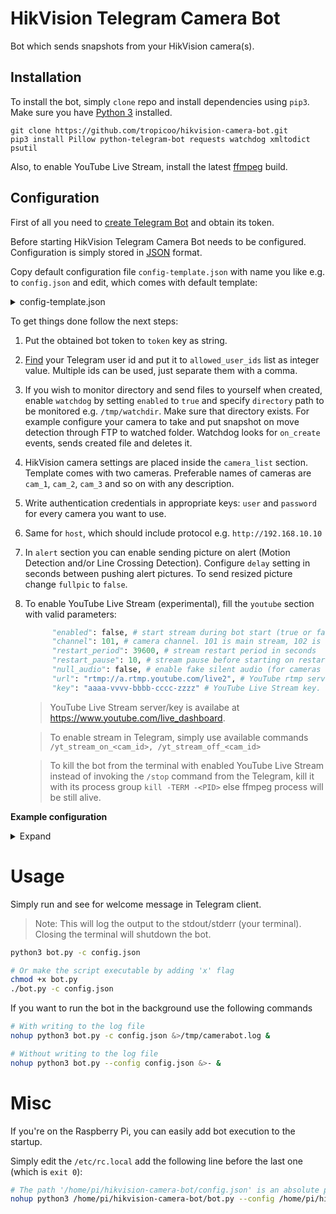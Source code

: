 HikVision Telegram Camera Bot
=============================
Bot which sends snapshots from your HikVision camera(s).

Installation
------------

To install the bot, simply `clone` repo and install dependencies using `pip3`.
Make sure you have [Python 3](https://www.python.org/downloads/) installed.


```
git clone https://github.com/tropicoo/hikvision-camera-bot.git
pip3 install Pillow python-telegram-bot requests watchdog xmltodict psutil
```

Also, to enable YouTube Live Stream, install the latest [ffmpeg](https://www.ffmpeg.org) build.

Configuration
-------------
First of all you need to [create Telegram Bot](https://core.telegram.org/bots#6-botfather)
 and obtain its token.

Before starting HikVision Telegram Camera Bot needs to be configured.
Configuration is simply stored in [JSON](https://spring.io/understanding/JSON#structure) 
format.

Copy default configuration file `config-template.json` with name you like e.g.
to `config.json` and edit, which comes with default template:
<details>
  <summary>config-template.json</summary>
  
  ```json
  {
    "telegram": {
      "token": "",
      "allowed_user_ids": []
    },
    "watchdog": {
      "enabled": false,
      "directory": ""
    },
    "log_level": "INFO",
    "camera_list": {
      "cam_1": {
        "description": "Kitchen Camera",
        "api": {
          "host": "http://192.168.0.1",
          "auth": {
            "user": "",
            "password": ""
          },
          "endpoints": {
            "picture": "/Streaming/channels/102/picture?snapShotImageType=JPEG",
            "motion_detection": "ISAPI/System/Video/inputs/channels/1/motionDetection",
            "line_crossing_detection": "ISAPI/Smart/LineDetection/1",
            "alert_stream": "/ISAPI/Event/notification/alertStream"
          },
          "stream_timeout": 300
        },
        "alert": {
          "delay": 10,
          "motion_detection": {
            "enabled": false,
            "fullpic": true
          },
          "line_crossing_detection": {
            "enabled": false,
            "fullpic": true
          }
        },
        "live_stream": {
          "youtube": {
            "enabled": false,
            "channel": 101,
            "restart_period": 39600,
            "restart_pause": 10,
            "null_audio": false,
            "url": "rtmp://a.rtmp.youtube.com/live2",
            "key": ""
          }
        }
      },
      "cam_2": {
        "description": "Basement Camera",
        "api": {
          "host": "http://192.168.0.2",
          "auth": {
            "user": "",
            "password": ""
          },
          "endpoints": {
            "picture": "/Streaming/channels/102/picture?snapShotImageType=JPEG",
            "motion_detection": "ISAPI/System/Video/inputs/channels/1/motionDetection",
            "line_crossing_detection": "ISAPI/Smart/LineDetection/1",
            "alert_stream": "/ISAPI/Event/notification/alertStream"
          },
          "stream_timeout": 300
        },
        "alert": {
          "delay": 10,
          "motion_detection": {
            "enabled": false,
            "fullpic": true
          },
          "line_crossing_detection": {
            "enabled": false,
            "fullpic": true
          }
        },
        "live_stream": {
          "youtube": {
            "enabled": false,
            "channel": 101,
            "restart_period": 39600,
            "restart_pause": 10,
            "null_audio": false,
            "url": "rtmp://a.rtmp.youtube.com/live2",
            "key": ""
          }
        }
      }
    }
  }
  ```
</details>

To get things done follow the next steps:
1. Put the obtained bot token to `token` key as string.
2. [Find](https://stackoverflow.com/a/32777943) your Telegram user id
and put it to `allowed_user_ids` list as integer value. Multiple ids can
be used, just separate them with a comma.
3. If you wish to monitor directory and send files to yourself when created,
enable `watchdog` by setting `enabled` to `true` and specify `directory`
path to be monitored e.g. `/tmp/watchdir`. Make sure that directory exists.
For example configure your camera to take and put snapshot on move detection
through FTP to watched folder. Watchdog looks for `on_create` events, sends
created file and deletes it.
4. HikVision camera settings are placed inside the `camera_list` section. Template
comes with two cameras. Preferable names of cameras are `cam_1`,
`cam_2`, `cam_3` and so on with any description.
5. Write authentication credentials in appropriate keys: `user` and `password`
for every camera you want to use.
6. Same for `host`, which should include protocol e.g. `http://192.168.10.10`
7. In `alert` section you can enable sending picture on alert (Motion Detection 
and/or Line Crossing Detection).
Configure `delay` setting in seconds between pushing alert pictures.
To send resized picture change `fullpic` to `false`.
8. To enable YouTube Live Stream (experimental), fill the `youtube` section with
valid parameters:
    ```python
          "enabled": false, # start stream during bot start (true or false)
          "channel": 101, # camera channel. 101 is main stream, 102 is substream.
          "restart_period": 39600, # stream restart period in seconds
          "restart_pause": 10, # stream pause before starting on restart
          "null_audio": false, # enable fake silent audio (for cameras without mics)
          "url": "rtmp://a.rtmp.youtube.com/live2", # YouTube rtmp server
          "key": "aaaa-vvvv-bbbb-cccc-zzzz" # YouTube Live Stream key.
    ```
    > YouTube Live Stream server/key is availabe at https://www.youtube.com/live_dashboard.

    > To enable stream in Telegram, simply use available commands 
    `/yt_stream_on_<cam_id>, /yt_stream_off_<cam_id>`
    
    > To kill the bot from the terminal with enabled YouTube Live Stream 
    instead of invoking the `/stop` command from the Telegram, kill
    it with its process group `kill -TERM -<PID>` else ffmpeg process
    will be still alive.

**Example configuration**
<details>
  <summary>Expand</summary>
  
  ```json
  {
    "telegram": {
      "token": "23546745:VjFIo2q34fjkKdasfds0kgSLnh",
      "allowed_user_ids": [
        1011111,
        5462243
      ]
    },
    "watchdog": {
      "enabled": true,
      "directory": "/tmp/watchdir"
    },
    "log_level": "INFO",
    "camera_list": {
      "cam_1": {
        "description": "Kitchen Camera",
        "api": {
          "host": "http://192.168.10.10",
          "auth": {
            "user": "admin",
            "password": "kjjhthOogv"
          },
          "endpoints": {
            "picture": "/Streaming/channels/102/picture?snapShotImageType=JPEG",
            "motion_detection": "ISAPI/System/Video/inputs/channels/1/motionDetection",
            "line_crossing_detection": "ISAPI/Smart/LineDetection/1",
            "alert_stream": "/ISAPI/Event/notification/alertStream"
          },
          "stream_timeout": 300
        },
        "alert": {
          "delay": 10,
          "motion_detection": {
            "enabled": false,
            "fullpic": true
          },
          "line_crossing_detection": {
            "enabled": false,
            "fullpic": true
          }
        },
        "live_stream": {
          "youtube": {
            "enabled": false,
            "channel": 101,
            "restart_period": 39600,
            "restart_pause": 10,
            "null_audio": false,
            "url": "rtmp://a.rtmp.youtube.com/live2",
            "key": "aaaa-vvvv-bbbb-cccc-zzzz"
          }
        }
      }
    }
  }
  ```
</details>

Usage
=====
Simply run and see for welcome message in Telegram client.
> Note: This will log the output to the stdout/stderr (your terminal). Closing
the terminal will shutdown the bot.
```bash
python3 bot.py -c config.json

# Or make the script executable by adding 'x' flag
chmod +x bot.py
./bot.py -c config.json
```

If you want to run the bot in the background use the following commands
```bash
# With writing to the log file
nohup python3 bot.py -c config.json &>/tmp/camerabot.log &

# Without writing to the log file
nohup python3 bot.py --config config.json &>- &
```

Misc
=====
If you're on the Raspberry Pi, you can easily add bot execution to the startup.

Simply edit the `/etc/rc.local` add the following line before the last one
(which is `exit 0`):
```bash
# The path '/home/pi/hikvision-camera-bot/config.json' is an absolute path to the config file (same for 'bot.py')
nohup python3 /home/pi/hikvision-camera-bot/bot.py --config /home/pi/hikvision-camera-bot/config.json &>- &
```
